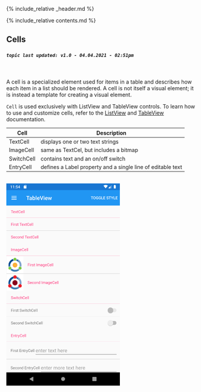 {% include_relative _header.md %}

{% include_relative contents.md %}

Cells 
------
##### `topic last updated: v1.0 - 04.04.2021 - 02:51pm`
<br /> 

A cell is a specialized element used for items in a table and describes how each item in a list should be rendered. A cell is not itself a visual element; it is instead a template for creating a visual element.

`Cell` is used exclusively with ListView and TableView controls. To learn how to use and customize cells, refer to the [ListView](view-if-di-listview.md) and [TableView](view-if-di-tableview.md) documentation.

| Cell       | Description                                                 |
|------------|-------------------------------------------------------------|
| TextCell   | displays one or two text strings                            |            
| ImageCell  | same as TextCel, but includes a bitmap                      |            
| SwitchCell | contains text and an on/off switch                          |            
| EntryCell  | defines a Label property and a single line of editable text |            

</br>

<img src="images/views/tableview-adr-basic.png" width="300">